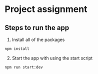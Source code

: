 # Project assignment

## Steps to run the app

1. Install all of the packages

```
npm install
```

2. Start the app with using the start script

```
npm run start:dev
```
